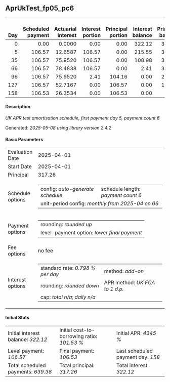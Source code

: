 <h2>AprUkTest_fp05_pc6</h2>
<table>
    <thead style="vertical-align: bottom;">
        <th style="text-align: right;">Day</th>
        <th style="text-align: right;">Scheduled payment</th>
        <th style="text-align: right;">Actuarial interest</th>
        <th style="text-align: right;">Interest portion</th>
        <th style="text-align: right;">Principal portion</th>
        <th style="text-align: right;">Interest balance</th>
        <th style="text-align: right;">Principal balance</th>
        <th style="text-align: right;">Total actuarial interest</th>
        <th style="text-align: right;">Total interest</th>
        <th style="text-align: right;">Total principal</th>
    </thead>
    <tr style="text-align: right;">
        <td class="ci00">0</td>
        <td class="ci01" style="white-space: nowrap;">0.00</td>
        <td class="ci02">0.0000</td>
        <td class="ci03">0.00</td>
        <td class="ci04">0.00</td>
        <td class="ci05">322.12</td>
        <td class="ci06">317.26</td>
        <td class="ci07">0.0000</td>
        <td class="ci08">0.00</td>
        <td class="ci09">0.00</td>
    </tr>
    <tr style="text-align: right;">
        <td class="ci00">5</td>
        <td class="ci01" style="white-space: nowrap;">106.57</td>
        <td class="ci02">12.6587</td>
        <td class="ci03">106.57</td>
        <td class="ci04">0.00</td>
        <td class="ci05">215.55</td>
        <td class="ci06">317.26</td>
        <td class="ci07">12.6587</td>
        <td class="ci08">106.57</td>
        <td class="ci09">0.00</td>
    </tr>
    <tr style="text-align: right;">
        <td class="ci00">35</td>
        <td class="ci01" style="white-space: nowrap;">106.57</td>
        <td class="ci02">75.9520</td>
        <td class="ci03">106.57</td>
        <td class="ci04">0.00</td>
        <td class="ci05">108.98</td>
        <td class="ci06">317.26</td>
        <td class="ci07">88.6107</td>
        <td class="ci08">213.14</td>
        <td class="ci09">0.00</td>
    </tr>
    <tr style="text-align: right;">
        <td class="ci00">66</td>
        <td class="ci01" style="white-space: nowrap;">106.57</td>
        <td class="ci02">78.4838</td>
        <td class="ci03">106.57</td>
        <td class="ci04">0.00</td>
        <td class="ci05">2.41</td>
        <td class="ci06">317.26</td>
        <td class="ci07">167.0945</td>
        <td class="ci08">319.71</td>
        <td class="ci09">0.00</td>
    </tr>
    <tr style="text-align: right;">
        <td class="ci00">96</td>
        <td class="ci01" style="white-space: nowrap;">106.57</td>
        <td class="ci02">75.9520</td>
        <td class="ci03">2.41</td>
        <td class="ci04">104.16</td>
        <td class="ci05">0.00</td>
        <td class="ci06">213.10</td>
        <td class="ci07">243.0465</td>
        <td class="ci08">322.12</td>
        <td class="ci09">104.16</td>
    </tr>
    <tr style="text-align: right;">
        <td class="ci00">127</td>
        <td class="ci01" style="white-space: nowrap;">106.57</td>
        <td class="ci02">52.7167</td>
        <td class="ci03">0.00</td>
        <td class="ci04">106.57</td>
        <td class="ci05">0.00</td>
        <td class="ci06">106.53</td>
        <td class="ci07">295.7632</td>
        <td class="ci08">322.12</td>
        <td class="ci09">210.73</td>
    </tr>
    <tr style="text-align: right;">
        <td class="ci00">158</td>
        <td class="ci01" style="white-space: nowrap;">106.53</td>
        <td class="ci02">26.3534</td>
        <td class="ci03">0.00</td>
        <td class="ci04">106.53</td>
        <td class="ci05">0.00</td>
        <td class="ci06">0.00</td>
        <td class="ci07">322.1166</td>
        <td class="ci08">322.12</td>
        <td class="ci09">317.26</td>
    </tr>
</table>
<h4>Description</h4>
<p><i>UK APR test amortisation schedule, first payment day 5, payment count 6</i></p>
<p>Generated: <i>2025-05-08 using library version 2.4.2</i></p>
<h4>Basic Parameters</h4>
<table>
    <tr>
        <td>Evaluation Date</td>
        <td>2025-04-01</td>
    </tr>
    <tr>
        <td>Start Date</td>
        <td>2025-04-01</td>
    </tr>
    <tr>
        <td>Principal</td>
        <td>317.26</td>
    </tr>
    <tr>
        <td>Schedule options</td>
        <td>
            <table>
                <tr>
                    <td>config: <i>auto-generate schedule</i></td>
                    <td>schedule length: <i><i>payment count</i> 6</i></td>
                </tr>
                <tr>
                    <td colspan="2" style="white-space: nowrap;">unit-period config: <i>monthly from 2025-04 on 06</i></td>
                </tr>
            </table>
        </td>
    </tr>
    <tr>
        <td>Payment options</td>
        <td>
            <table>
                <tr>
                    <td>rounding: <i>rounded up</i></td>
                </tr>
                <tr>
                    <td>level-payment option: <i>lower&nbsp;final&nbsp;payment</i></td>
                </tr>
            </table>
        </td>
    </tr>
    <tr>
        <td>Fee options</td>
        <td>no fee
        </td>
    </tr>
    <tr>
        <td>Interest options</td>
        <td>
            <table>
                <tr>
                    <td>standard rate: <i>0.798 % per day</i></td>
                    <td>method: <i>add-on</i></td>
                </tr>
                <tr>
                    <td>rounding: <i>rounded down</i></td>
                    <td>APR method: <i>UK FCA to 1 d.p.</i></td>
                </tr>
                <tr>
                    <td colspan="2">cap: <i>total <i>n/a</i>; daily <i>n/a</i></td>
                </tr>
            </table>
        </td>
    </tr>
</table>
<h4>Initial Stats</h4>
<table>
    <tr>
        <td>Initial interest balance: <i>322.12</i></td>
        <td>Initial cost-to-borrowing ratio: <i>101.53 %</i></td>
        <td>Initial APR: <i>4345 %</i></td>
    </tr>
    <tr>
        <td>Level payment: <i>106.57</i></td>
        <td>Final payment: <i>106.53</i></td>
        <td>Last scheduled payment day: <i>158</i></td>
    </tr>
    <tr>
        <td>Total scheduled payments: <i>639.38</i></td>
        <td>Total principal: <i>317.26</i></td>
        <td>Total interest: <i>322.12</i></td>
    </tr>
</table>